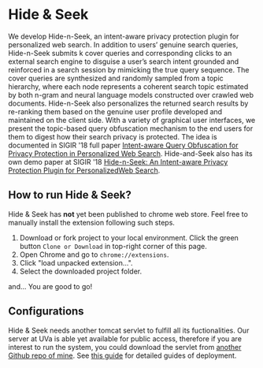 # Hide & Seek

We develop Hide-n-Seek, an intent-aware privacy protection plugin for personalized web search. In addition to users’ genuine search
queries, Hide-n-Seek submits k cover queries and corresponding clicks to an external search engine to disguise a user’s search intent
grounded and reinforced in a search session by mimicking the true query sequence. The cover queries are synthesized and randomly
sampled from a topic hierarchy, where each node represents a coherent search topic estimated by both n-gram and neural language
models constructed over crawled web documents. Hide-n-Seek also personalizes the returned search results by re-ranking them based
on the genuine user profile developed and maintained on the client side. With a variety of graphical user interfaces, we present the
topic-based query obfuscation mechanism to the end users for them to digest how their search privacy is protected. The idea is documented in SIGIR '18 full paper [Intent-aware Query Obfuscation for Privacy Protection in Personalized Web Search](http://delivery.acm.org/10.1145/3210000/3209983/p285-ahmad.pdf). Hide-and-Seek also has its own demo paper at SIGIR '18 [Hide-n-Seek: An Intent-aware Privacy Protection Plugin for PersonalizedWeb Search](http://delivery.acm.org/10.1145/3220000/3210180/p1333-yu.pdf).

## How to run Hide & Seek?

Hide & Seek has **not** yet been published to chrome web store. Feel free to manually install the extension following such steps.

1. Download or fork project to your local environment. Click the green button `Clone or Download` in top-right corner of this page.
2. Open Chrome and go to `chrome://extensions`.
3. Click "load unpacked extension...".
4. Select the downloaded project folder.

and... You are good to go!

## Configurations

Hide & Seek needs another tomcat servlet to fulfill all its fuctionalities. Our server at UVa is able yet available for public access, therefore if you are interest to run the system, you could download the servlet from [another Github repo of mine](https://github.com/PxYu/QueryGenerator). See [this guide](https://github.com/PxYu/Hide-Seek/wiki/Deployment) for detailed guides of deployment.
